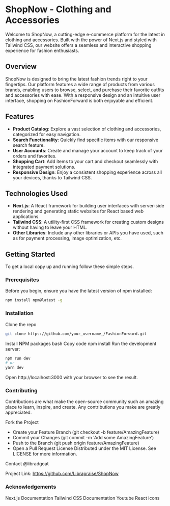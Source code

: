 # ShopNow - Clothing and Accessories

Welcome to ShopNow, a cutting-edge e-commerce platform for the latest in clothing and accessories. Built with the power of Next.js and styled with Tailwind CSS, our website offers a seamless and interactive shopping experience for fashion enthusiasts.

## Overview

ShopNow is designed to bring the latest fashion trends right to your fingertips. Our platform features a wide range of products from various brands, enabling users to browse, select, and purchase their favorite outfits and accessories with ease. With a responsive design and an intuitive user interface, shopping on FashionForward is both enjoyable and efficient.

## Features

- **Product Catalog**: Explore a vast selection of clothing and accessories, categorized for easy navigation.
- **Search Functionality**: Quickly find specific items with our responsive search feature.
- **User Accounts**: Create and manage your account to keep track of your orders and favorites.
- **Shopping Cart**: Add items to your cart and checkout seamlessly with integrated payment solutions.
- **Responsive Design**: Enjoy a consistent shopping experience across all your devices, thanks to Tailwind CSS.

## Technologies Used

- **Next.js**: A React framework for building user interfaces with server-side rendering and generating static websites for React based web applications.
- **Tailwind CSS**: A utility-first CSS framework for creating custom designs without having to leave your HTML.
- **Other Libraries**: Include any other libraries or APIs you have used, such as for payment processing, image optimization, etc.

## Getting Started

To get a local copy up and running follow these simple steps.

### Prerequisites

Before you begin, ensure you have the latest version of npm installed:
```bash
npm install npm@latest -g
```
### Installation
Clone the repo
``` bash
git clone https://github.com/your_username_/FashionForward.git
```
Install NPM packages
bash
Copy code
npm install
Run the development server:
``` bash
npm run dev
# or
yarn dev
```
Open http://localhost:3000 with your browser to see the result.

### Contributing
Contributions are what make the open-source community such an amazing place to learn, inspire, and create. Any contributions you make are greatly appreciated.

Fork the Project
- Create your Feature Branch (git checkout -b feature/AmazingFeature)
- Commit your Changes (git commit -m 'Add some AmazingFeature')
- Push to the Branch (git push origin feature/AmazingFeature)
- Open a Pull Request
License
Distributed under the MIT License. See LICENSE for more information.

Contact
@libradgoat

Project Link: https://github.com/Librapraise/ShopNow

### Acknowledgements
Next.js Documentation
Tailwind CSS Documentation
Youtube
React icons
